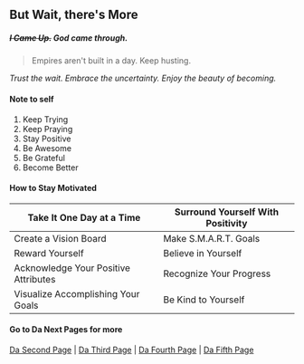 ## But Wait, there's More

##### ~~I Came Up.~~ God came through.

>Empires aren't built in a day.
>Keep husting.

*Trust the wait. Embrace the uncertainty. Enjoy the beauty of becoming.*

#### Note to self
1. Keep Trying
2. Keep Praying
3. Stay Positive
4. Be Awesome
5. Be Grateful
6. Become Better


#### How to Stay Motivated

Take It One Day at a Time | Surround Yourself With Positivity
------------------------- | ---------------------------------
Create a Vision Board | Make S.M.A.R.T. Goals
Reward Yourself | Believe in Yourself
Acknowledge Your Positive Attributes | Recognize Your Progress
Visualize Accomplishing Your Goals | Be Kind to Yourself








#### Go to Da Next Pages for more

[Da Second Page](DaSecondPage.md) | [Da Third Page](DaThirdPage.md) | [Da Fourth Page](DaFourthPage.md) | [Da Fifth Page](DaFifthPage.md)
